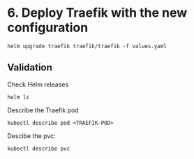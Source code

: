 # 6. Deploy Traefik with the new configuration

```
helm upgrade traefik traefik/traefik -f values.yaml
```

## Validation

Check Helm releases

```
helm ls
```

Describe the Traefik pod

```
kubectl describe pod <TRAEFIK-POD>
```

Descibe the pvc:
```
kubectl describe pvc
```


